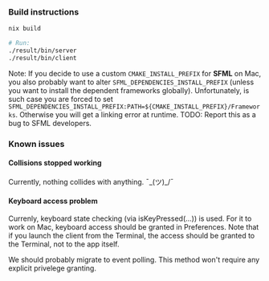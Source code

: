### Build instructions
```sh
nix build

# Run:
./result/bin/server
./result/bin/client
```

Note:
If you decide to use a custom `CMAKE_INSTALL_PREFIX` for **SFML** on Mac, you also probably want
to alter `SFML_DEPENDENCIES_INSTALL_PREFIX` (unless you want to install the dependent frameworks globally).
Unfortunately, is such case you are forced to set `SFML_DEPENDENCIES_INSTALL_PREFIX:PATH=${CMAKE_INSTALL_PREFIX}/Frameworks`.
Otherwise you will get a linking error at runtime.
TODO: Report this as a bug to SFML developers.

### Known issues

#### Collisions stopped working

Currently, nothing collides with anything. ¯\_(ツ)_/¯

#### Keyboard access problem

Currenly, keyboard state checking (via isKeyPressed(...)) is used.
For it to work on Mac, keyboard access should be granted in Preferences.
Note that if you launch the client from the Terminal,
the access should be granted to the Terminal, not to the app itself.

We should probably migrate to event polling.
This method won't require any explicit privelege granting.
